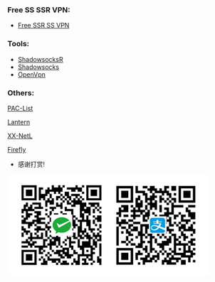 ### Free SS SSR VPN:
- [Free SSR SS VPN](https://gitee.com/QinHaolei/Over-The-Wall/tree/master/Free-SS-SSR-VPN.md)

### Tools:

- [ShadowsocksR](https://gitee.com/QinHaolei/Over-The-Wall/tree/master/Tools/ShadowsocksR)
- [Shadowsocks](https://gitee.com/QinHaolei/Over-The-Wall/tree/master/Tools/Shadowsocks)  
- [OpenVpn](https://gitee.com/QinHaolei/Over-The-Wall/tree/master/Tools/OpenVpn) 

### Others:

[PAC-List](https://gitee.com/QinHaolei/Over-The-Wall/blob/master/pac.txt)

[Lantern](https://github.com/getlantern/lantern)

[XX-NetL](https://github.com/XX-net/XX-Net)

[Firefly](https://github.com/yinghuocho/firefly-proxy) 


- 感谢打赏!

![](image/wechatAndAliPay.png) 